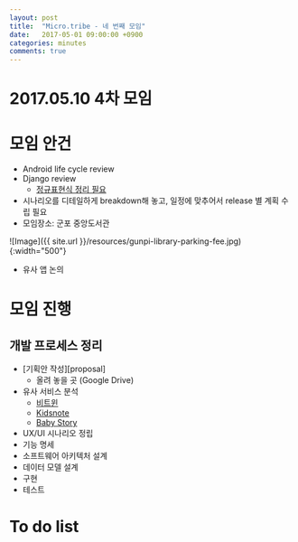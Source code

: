 ```yaml
---
layout: post
title:  "Micro.tribe - 네 번째 모임"
date:   2017-05-01 09:00:00 +0900
categories: minutes
comments: true
---
```

# 2017.05.10 4차 모임

# 모임 안건
* Android life cycle review
* Django review
  * [정규표현식 정리 필요](https://docs.djangoproject.com/en/1.11/topics/http/urls/)
* 시나리오를 디테일하게 breakdown해 놓고, 일정에 맞추어서 release 별 계획 수립 필요
* 모임장소: 군포 중앙도서관

![Image]({{ site.url }}/resources/gunpi-library-parking-fee.jpg){:width="500"}
* 유사 앱 논의

# 모임 진행
## 개발 프로세스 정리
* [기획안 작성][proposal]
  * 올려 놓을 곳 (Google Drive)
* 유사 서비스 분석
  * [비트윈]
  * [Kidsnote]
  * [Baby Story]
* UX/UI 시나리오 정립
* 기능 명세
* 소프트웨어 아키텍처 설계
* 데이터 모델 설계
* 구현
* 테스트

# To do list

[Kidsnote]:https://www.kidsnote.com
[비트윈]:https://between.us/?lang=ko
[Baby Story]:https://babystory.samsungcard.com/baby/etc/landing/UCACCO0154M0.jsp